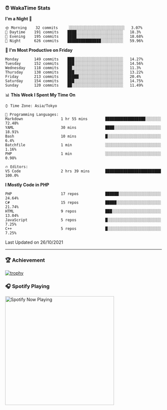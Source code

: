 ### ⏰ WakaTime Stats


<!--START_SECTION:waka-->
**I'm a Night 🦉** 

```text
🌞 Morning    32 commits     ░░░░░░░░░░░░░░░░░░░░░░░░░   3.07% 
🌆 Daytime    191 commits    ████░░░░░░░░░░░░░░░░░░░░░   18.3% 
🌃 Evening    195 commits    ████░░░░░░░░░░░░░░░░░░░░░   18.68% 
🌙 Night      626 commits    ███████████████░░░░░░░░░░   59.96%

```
📅 **I'm Most Productive on Friday** 

```text
Monday       149 commits    ███░░░░░░░░░░░░░░░░░░░░░░   14.27% 
Tuesday      152 commits    ███░░░░░░░░░░░░░░░░░░░░░░   14.56% 
Wednesday    118 commits    ██░░░░░░░░░░░░░░░░░░░░░░░   11.3% 
Thursday     138 commits    ███░░░░░░░░░░░░░░░░░░░░░░   13.22% 
Friday       213 commits    █████░░░░░░░░░░░░░░░░░░░░   20.4% 
Saturday     154 commits    ███░░░░░░░░░░░░░░░░░░░░░░   14.75% 
Sunday       120 commits    ██░░░░░░░░░░░░░░░░░░░░░░░   11.49%

```


📊 **This Week I Spent My Time On** 

```text
⌚︎ Time Zone: Asia/Tokyo

💬 Programming Languages: 
Markdown                 1 hr 55 mins        ██████████████████░░░░░░░   72.48% 
YAML                     30 mins             ████░░░░░░░░░░░░░░░░░░░░░   18.91% 
Bash                     10 mins             █░░░░░░░░░░░░░░░░░░░░░░░░   6.4% 
Batchfile                1 min               ░░░░░░░░░░░░░░░░░░░░░░░░░   1.16% 
PHP                      1 min               ░░░░░░░░░░░░░░░░░░░░░░░░░   0.98%

🔥 Editors: 
VS Code                  2 hrs 39 mins       █████████████████████████   100.0%

```

**I Mostly Code in PHP** 

```text
PHP                      17 repos            ██████░░░░░░░░░░░░░░░░░░░   24.64% 
C#                       15 repos            █████░░░░░░░░░░░░░░░░░░░░   21.74% 
HTML                     9 repos             ███░░░░░░░░░░░░░░░░░░░░░░   13.04% 
JavaScript               5 repos             █░░░░░░░░░░░░░░░░░░░░░░░░   7.25% 
C++                      5 repos             █░░░░░░░░░░░░░░░░░░░░░░░░   7.25%

```



 Last Updated on 26/10/2021
<!--END_SECTION:waka-->

---

### 🏆 Achievement

[![trophy](https://github-profile-trophy.vercel.app/?username=Slime-hatena&theme=flat&no-bg=true&no-frame=true&column=8)](https://github.com/ryo-ma/github-profile-trophy)

### 🎧 Spotify Playing

[<img src="https://spotify-now-playing-slime-hatena.vercel.app/api/spotify-playing" alt="Spotify Now Playing" width="350" />](https://open.spotify.com/user/slime_hatena)

<!--
**Slime-hatena/Slime-hatena** is a ✨ _special_ ✨ repository because its `README.md` (this file) appears on your GitHub profile.

Here are some ideas to get you started:

- 🔭 I’m currently working on ...
- 🌱 I’m currently learning ...
- 👯 I’m looking to collaborate on ...
- 🤔 I’m looking for help with ...
- 💬 Ask me about ...
- 📫 How to reach me: ...
- 😄 Pronouns: ...
- ⚡ Fun fact: ...
-->
